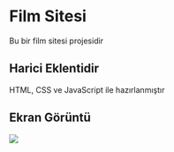 <h1> Film Sitesi </h1>

Bu bir film sitesi projesidir

<h2> Harici Eklentidir </h2>

HTML, CSS ve JavaScript ile hazırlanmıştır

<h2> Ekran Görüntü </h2>

![](film.gif)
